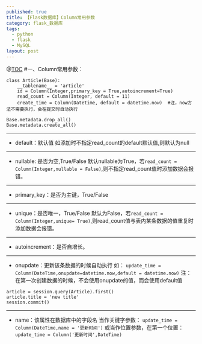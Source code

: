```yaml
---
published: true
title: 【Flask数据库】Column常用参数
category: flask_数据库
tags:
  - python
  - flask
  - MySQL
layout: post
---
```

@[TOC](文章目录)
#一、Column常用参数：

```
class Article(Base):
    __tablename__ = 'article'
    id = Column(Integer,primary_key = True,autoincrement=True)
    read_count = Column(Integer, default = 11)
    create_time = Column(Datetime, default = datetime.now)  #注，now方法不需要执行，会在提交时自动执行

Base.metadata.drop_all()
Base.metadata.create_all()

```
****
* default：默认值
如添加时不指定read_count的default默认值,则默认为null
****
* nullable: 是否为空,True/False
默认nullable为True，若`read_count = Column(Integer,nullable = False)`,则不指定read_count值时添加数据会报错。
****
* primary_key：是否为主键，True/False
****
* unique：是否唯一，True/False
默认为False，若`read_count = Column(Integer,unique= True)`,则read_count值与表内某条数据的值重复时添加数据会报错。
****
* autoincrement：是否自增长。
****
* onupdate：更新该条数据的时候自动执行
如：
`update_time = Column(DateTime,onupdate=datetime.now,default = datetime.now)`
注：在第一次创建数据的时候，不会使用onupdate的值，而会使用default值
```
article = session.query(Article).first()
article.title = 'new title'
session.commit()
```
****
* name：该属性在数据库中的字段名
当作关键字参数：
`update_time = Column(DateTime,name = '更新时间')`
或当作位置参数，在第一个位置：
`update_time = Column('更新时间',DateTime)`
